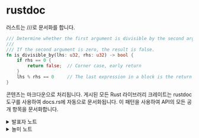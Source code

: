 # rustdoc

러스트는 ///로 문서화를 합니다.

```rust
/// Determine whether the first argument is divisible by the second argument.
///
/// If the second argument is zero, the result is false.
fn is_divisible_by(lhs: u32, rhs: u32) -> bool {
    if rhs == 0 {
        return false;  // Corner case, early return
    }
    lhs % rhs == 0     // The last expression in a block is the return value
}
```

콘텐츠는 마크다운으로 처리됩니다. 게시된 모든 Rust 라이브러리 크레이트는 rustdoc 도구를 사용하여 docs.rs에 자동으로 문서화됩니다. 이 패턴을 사용하여 API의 모든 공개 항목을 문서화합니다.&#x20;

<details>

<summary>발표자 노트</summary>

* 학생들에게 rand 크레이트에서 생성한 docs.rs/rand를 보여주세요.
* 이 과정에서는 공간을 절약하기 위해 슬라이드에 rustdoc을 포함하지 않았지만 실제 코드는 반드시 포함해야 합니다.

</details>

<details>

<summary>놀미 노트</summary>

* &#x20;//!는 주석이 있는 곳의 상위 단위에 대한 문서화입니다. 예를 들어, 모듈 안에 있으면 모듈에 대한 문서화입니다.

</details>
